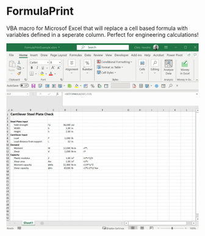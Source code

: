 # FormulaPrint

VBA macro for Microsof Excel that will replace a cell based formula with variables defined in a seperate column. Perfect for engineering calculations!

![recording](https://raw.githubusercontent.com/chris-hendrix/excel-formula-print/main/recording.gif)

